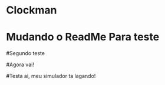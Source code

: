 # Clockman


# Mudando o ReadMe Para teste

#Segundo teste

#Agora vai! 

#Testa ai, meu simulador ta lagando!